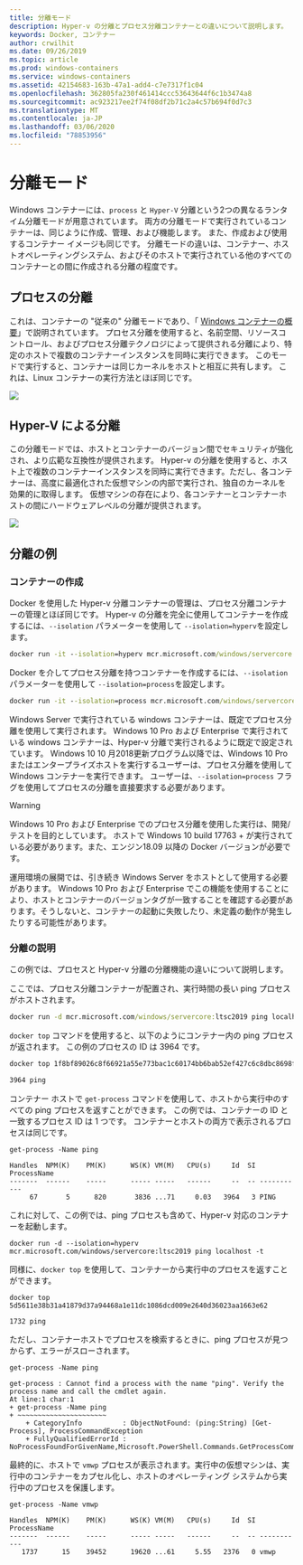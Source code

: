 ```yaml
---
title: 分離モード
description: Hyper-v の分離とプロセス分離コンテナーとの違いについて説明します。
keywords: Docker, コンテナー
author: crwilhit
ms.date: 09/26/2019
ms.topic: article
ms.prod: windows-containers
ms.service: windows-containers
ms.assetid: 42154683-163b-47a1-add4-c7e7317f1c04
ms.openlocfilehash: 362805fa230f461414ccc53643644f6c1b3474a8
ms.sourcegitcommit: ac923217ee2f74f08df2b71c2a4c57b694f0d7c3
ms.translationtype: MT
ms.contentlocale: ja-JP
ms.lasthandoff: 03/06/2020
ms.locfileid: "78853956"
---
```

# <a name="isolation-modes"></a>分離モード

Windows コンテナーには、`process` と `Hyper-V` 分離という2つの異なるランタイム分離モードが用意されています。 両方の分離モードで実行されているコンテナーは、同じように作成、管理、および機能します。 また、作成および使用するコンテナー イメージも同じです。 分離モードの違いは、コンテナー、ホストオペレーティングシステム、およびそのホストで実行されている他のすべてのコンテナーとの間に作成される分離の程度です。

## <a name="process-isolation"></a>プロセスの分離

これは、コンテナーの "従来の" 分離モードであり、「 [Windows コンテナーの概要](../about/index.md)」で説明されています。 プロセス分離を使用すると、名前空間、リソースコントロール、およびプロセス分離テクノロジによって提供される分離により、特定のホストで複数のコンテナーインスタンスを同時に実行できます。 このモードで実行すると、コンテナーは同じカーネルをホストと相互に共有します。  これは、Linux コンテナーの実行方法とほぼ同じです。

![](media/container-arch-process.png)

## <a name="hyper-v-isolation"></a>Hyper-V による分離
この分離モードでは、ホストとコンテナーのバージョン間でセキュリティが強化され、より広範な互換性が提供されます。 Hyper-v の分離を使用すると、ホスト上で複数のコンテナーインスタンスを同時に実行できます。ただし、各コンテナーは、高度に最適化された仮想マシンの内部で実行され、独自のカーネルを効果的に取得します。 仮想マシンの存在により、各コンテナーとコンテナーホストの間にハードウェアレベルの分離が提供されます。

![](media/container-arch-hyperv.png)

## <a name="isolation-examples"></a>分離の例

### <a name="create-container"></a>コンテナーの作成

Docker を使用した Hyper-v 分離コンテナーの管理は、プロセス分離コンテナーの管理とほぼ同じです。 Hyper-v の分離を完全に使用してコンテナーを作成するには、`--isolation` パラメーターを使用して `--isolation=hyperv`を設定します。

```cmd
docker run -it --isolation=hyperv mcr.microsoft.com/windows/servercore:ltsc2019 cmd
```

Docker を介してプロセス分離を持つコンテナーを作成するには、`--isolation` パラメーターを使用して `--isolation=process`を設定します。

```cmd
docker run -it --isolation=process mcr.microsoft.com/windows/servercore:ltsc2019 cmd
```

Windows Server で実行されている windows コンテナーは、既定でプロセス分離を使用して実行されます。 Windows 10 Pro および Enterprise で実行されている windows コンテナーは、Hyper-v 分離で実行されるように既定で設定されています。 Windows 10 10 月2018更新プログラム以降では、Windows 10 Pro またはエンタープライズホストを実行するユーザーは、プロセス分離を使用して Windows コンテナーを実行できます。 ユーザーは、`--isolation=process` フラグを使用してプロセスの分離を直接要求する必要があります。

> [!WARNING]
> Windows 10 Pro および Enterprise でのプロセス分離を使用した実行は、開発/テストを目的としています。 ホストで Windows 10 build 17763 + が実行されている必要があります。また、エンジン18.09 以降の Docker バージョンが必要です。
> 
> 運用環境の展開では、引き続き Windows Server をホストとして使用する必要があります。 Windows 10 Pro および Enterprise でこの機能を使用することにより、ホストとコンテナーのバージョンタグが一致することを確認する必要があります。そうしないと、コンテナーの起動に失敗したり、未定義の動作が発生したりする可能性があります。

### <a name="isolation-explanation"></a>分離の説明

この例では、プロセスと Hyper-v 分離の分離機能の違いについて説明します。

ここでは、プロセス分離コンテナーが配置され、実行時間の長い ping プロセスがホストされます。

``` cmd
docker run -d mcr.microsoft.com/windows/servercore:ltsc2019 ping localhost -t
```

`docker top` コマンドを使用すると、以下のようにコンテナー内の ping プロセスが返されます。 この例のプロセスの ID は 3964 です。

``` cmd
docker top 1f8bf89026c8f66921a55e773bac1c60174bb6bab52ef427c6c8dbc8698f9d7a

3964 ping
```

コンテナー ホストで `get-process` コマンドを使用して、ホストから実行中のすべての ping プロセスを返すことができます。 この例では、コンテナーの ID と一致するプロセス ID は 1 つです。 コンテナーとホストの両方で表示されるプロセスは同じです。

```
get-process -Name ping

Handles  NPM(K)    PM(K)      WS(K) VM(M)   CPU(s)     Id  SI ProcessName
-------  ------    -----      ----- -----   ------     --  -- -----------
     67       5      820       3836 ...71     0.03   3964   3 PING
```

これに対して、この例では、ping プロセスも含めて、Hyper-v 対応のコンテナーを起動します。

```
docker run -d --isolation=hyperv mcr.microsoft.com/windows/servercore:ltsc2019 ping localhost -t
```

同様に、`docker top` を使用して、コンテナーから実行中のプロセスを返すことができます。

```
docker top 5d5611e38b31a41879d37a94468a1e11dc1086dcd009e2640d36023aa1663e62

1732 ping
```

ただし、コンテナーホストでプロセスを検索するときに、ping プロセスが見つからず、エラーがスローされます。

```
get-process -Name ping

get-process : Cannot find a process with the name "ping". Verify the process name and call the cmdlet again.
At line:1 char:1
+ get-process -Name ping
+ ~~~~~~~~~~~~~~~~~~~~~~
    + CategoryInfo          : ObjectNotFound: (ping:String) [Get-Process], ProcessCommandException
    + FullyQualifiedErrorId : NoProcessFoundForGivenName,Microsoft.PowerShell.Commands.GetProcessCommand
```

最終的に、ホストで `vmwp` プロセスが表示されます。実行中の仮想マシンは、実行中のコンテナーをカプセル化し、ホストのオペレーティング システムから実行中のプロセスを保護します。

```
get-process -Name vmwp

Handles  NPM(K)    PM(K)      WS(K) VM(M)   CPU(s)     Id  SI ProcessName
-------  ------    -----      ----- -----   ------     --  -- -----------
   1737      15    39452      19620 ...61     5.55   2376   0 vmwp
```
